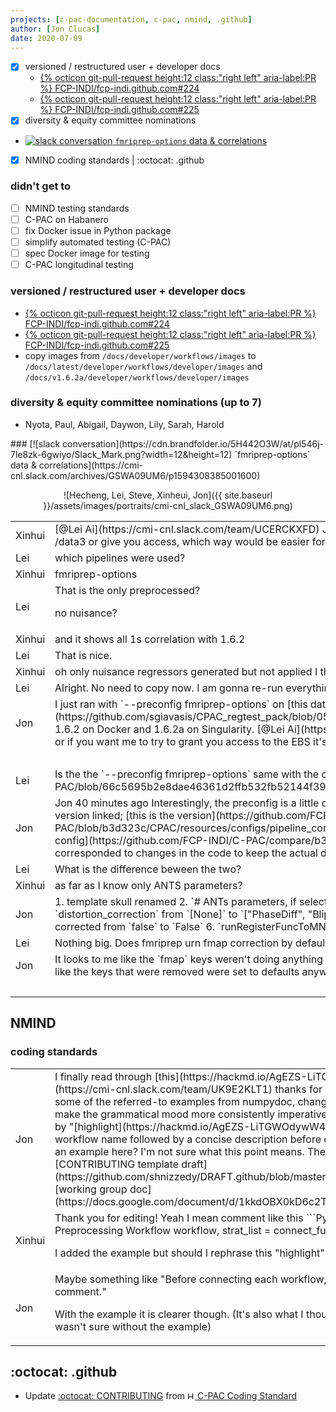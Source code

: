 ```yaml
---
projects: [c-pac-documentation, c-pac, nmind, .github]
author: [Jon Clucas]
date: 2020-07-09
---
```


- [x] versioned / restructured user + developer docs
   * [{% octicon git-pull-request height:12 class:"right left" aria-label:PR %} FCP-INDI/fcp-indi.github.com#224](https://github.com/FCP-INDI/fcp-indi.github.com/pull/224)
   * [{% octicon git-pull-request height:12 class:"right left" aria-label:PR %} FCP-INDI/fcp-indi.github.com#225](https://github.com/FCP-INDI/fcp-indi.github.com/pull/225)
- [x] diversity & equity committee nominations
- [![slack conversation](https://cdn.brandfolder.io/5H442O3W/at/pl546j-7le8zk-6gwiyo/Slack_Mark.png?width=12&height=12) `fmriprep-options` data & correlations](https://cmi-cnl.slack.com/archives/GSWA09UM6/p1594308385001600)
- [x] NMIND coding standards \| :octocat: .github

### didn't get to

- [ ] NMIND testing standards
- [ ] C-PAC on Habanero
- [ ] fix Docker issue in Python package
- [ ] simplify automated testing (C-PAC)
- [ ] spec Docker image for testing
- [ ] C-PAC longitudinal testing

<!--more-->

### versioned  / restructured user + developer docs

* [{% octicon git-pull-request height:12 class:"right left" aria-label:PR %} FCP-INDI/fcp-indi.github.com#224](https://github.com/FCP-INDI/fcp-indi.github.com/pull/224)
* [{% octicon git-pull-request height:12 class:"right left" aria-label:PR %} FCP-INDI/fcp-indi.github.com#225](https://github.com/FCP-INDI/fcp-indi.github.com/pull/225)
* copy images from `/docs/developer/workflows/images` to `/docs/latest/developer/workflows/developer/images` and `/docs/v1.6.2a/developer/workflows/developer/images`

### diversity & equity committee nominations (up to 7)
* Nyota, Paul, Abigail, Daywon, Lily, Sarah, Harold

<div class="keep-together" markdown="1">
### [![slack conversation](https://cdn.brandfolder.io/5H442O3W/at/pl546j-7le8zk-6gwiyo/Slack_Mark.png?width=12&height=12) `fmriprep-options` data & correlations](https://cmi-cnl.slack.com/archives/GSWA09UM6/p1594308385001600)
<p style="text-align:center" markdown="1">
![Hecheng, Lei, Steve, Xinheui, Jon]({{ site.baseurl }}/assets/images/portraits/cmi-cnl_slack_GSWA09UM6.png)
</p>
</div>

<table class="conversation"><tr><td>Xinhui</td><td markdown="1">
[@Lei Ai](https://cmi-cnl.slack.com/team/UCERCKXFD) Jon has 1.6.2a preprocessed HNU data on AWS and he can copy data to /data3 or give you access, which way would be easier for you to run XCP?
</td></tr><tr><td>Lei</td><td markdown="1">
which pipelines were used?
</td></tr><tr><td>Xinhui</td><td markdown="1">
fmriprep-options
</td></tr><tr><td>Lei</td><td markdown="1">
That is the only preprocessed?

no nuisance?
</td></tr><tr><td>Xinhui</td><td markdown="1">
and it shows all 1s correlation with 1.6.2
</td></tr><tr><td>Lei</td><td markdown="1">
That is nice.
</td></tr><tr><td>Xinhui</td><td markdown="1">
oh only nuisance regressors generated but not applied I think
</td></tr><tr><td>Lei</td><td markdown="1">
Alright. No need to copy now. I am gonna re-run everything.
</td></tr><tr><td>Jon</td><td markdown="1">
I just ran with `--preconfig fmriprep-options` on [this data config](https://github.com/sgiavasis/CPAC_regtest_pack/blob/0540622b43864e67b3e56bcc0b50e0ac62f76b0e/data_config_regtest.yml), 1.6.2 on Docker and 1.6.2a on Singularity. [@Lei Ai](https://cmi-cnl.slack.com/team/UCERCKXFD) lmk if you need any of the outputs or if you want me to try to grant you access to the EBS it's on in AWS
<tr><td colspan="2" style="text-align:center">…</td></tr>
</td></tr><tr><td>Lei</td><td markdown="1">
Is the the `--preconfig fmriprep-options` same with the config [here](https://github.com/FCP-INDI/C-PAC/blob/66c5695b2e8dae46361d2ffb532fb52144f393a5/CPAC/resources/configs/pipeline_config_fmriprep-options.yml)?
</td></tr><tr><td>Jon</td><td markdown="1">
Jon  40 minutes ago
Interestingly, the preconfig is a little different when I ran for 1.6.2 than for 1.6.2a (1.6.2a is the same as the version linked; [this is the version](https://github.com/FCP-INDI/C-PAC/blob/b3d323c/CPAC/resources/configs/pipeline_config_fmriprep-options.yml) when I ran 1.6.2), but I guess the [changes in the config](https://github.com/FCP-INDI/C-PAC/compare/b3d323c...a750cd9#diff-eb8ead82006b939611fea19e9bcba889) corresponded to changes in the code to keep the actual data processing the same.
</td></tr><tr><td>Lei</td><td markdown="1">
What is the difference beween the two?
</td></tr><tr><td>Xinhui</td><td markdown="1">
as far as I know only ANTS parameters?
</td></tr><tr><td>Jon</td><td markdown="1">
1. template skull renamed
2. `# ANTs parameters, if select ANTs as regOption ANTs_para_T1_registration:` section added
3. `distortion_correction` from `[None]` to `["PhaseDiff", "Blip"]`
4. `fmap_distcorr_*` keys removed
5. `anatomical_mask_dilation` corrected from `false` to `False`
6. `runRegisterFuncToMNI: [1]` changed to `runRegisterFuncToTemplate :  ['T1_template']`
</td></tr><tr><td>Lei</td><td markdown="1">
Nothing big. Does fmriprep urn fmap correction by default if fmap available?
</td></tr><tr><td>Jon</td><td markdown="1">
It looks to me like the `fmap` keys weren't doing anything until `"PhaseDiff"` was added to `distortion_correction`. Also, it looks to me like the keys that were removed were set to defaults anyway
</td></tr>
<tr><td colspan="2" style="text-align:center">…</td></tr>
</table>

## NMIND

### coding standards
<table class="conversation"><tr><td>Jon</td><td markdown="1">
I finally read through [this](https://hackmd.io/AgEZS-LiTGWOdywW4ChcvA). [@Xinhui Li](https://cmi-cnl.slack.com/team/UK9E2KLT1) thanks for drafting it!
I added some links, copied some of the referred-to examples from numpydoc, changed a bit of formatting, and tried to make the grammatical mood more consistently imperative.
:grey_question:: What do you mean by "[highlight](https://hackmd.io/AgEZS-LiTGWOdywW4ChcvA?view#Workflow)" in
Highlight workflow name followed by a concise description before each workflow starts
? Can we point to an example here? I'm not sure what this point means.
Then I think it's good to drop into the [CONTRIBUTING template draft](https://github.com/shnizzedy/DRAFT.github/blob/master/CONTRIBUTING.md) and the [working group doc](https://docs.google.com/document/d/1kkdOBX0kD6c2T8iOwarALqEjxrTVafK_FCmmtuw0Qxs)
</td></tr><tr><td>Xinhui</td><td markdown="1">
Thank you for editing! Yeah I mean comment like this
```Python
# Functional Image Preprocessing Workflow
workflow, strat_list = connect_func_preproc(workflow, strat_list, c)
```

I added the example but should I rephrase this "highlight" sentence?
</td></tr><tr><td>Jon</td><td markdown="1">
Maybe something like "Before connecting each workflow, provide a descriptive name as a comment."

With the example it is clearer though. (It's also what I thought you were talking about, but I wasn't sure without the example)
</td></tr></table>

## :octocat: .github

- Update [:octocat: CONTRIBUTING](https://github.com/shnizzedy/DRAFT.github/blob/master/CONTRIBUTING.md) from [<img src="https://hackmd.io/favicon.png" alt="HackMd" height="12px"/> C-PAC Coding Standard](https://hackmd.io/AgEZS-LiTGWOdywW4ChcvA)